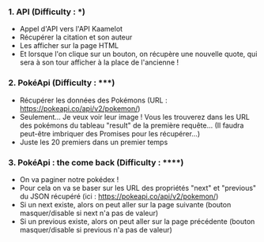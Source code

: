 
### 1. API (Difficulty : *)

- Appel d'API vers l'API Kaamelot
- Récupérer la citation et son auteur
- Les afficher sur la page HTML
- Et lorsque l'on clique sur un bouton, on récupère une nouvelle quote, qui sera à son tour afficher à la place de l'ancienne !


### 2. PokéApi (Difficulty : ***)

- Récupérer les données des Pokémons (URL : https://pokeapi.co/api/v2/pokemon/)
- Seulement... Je veux voir leur image ! Vous les trouverez dans les URL des pokémons du tableau "result" de la première requête...
  (Il faudra peut-être imbriquer des Promises pour les récupérer...)
- Juste les 20 premiers dans un premier temps

### 3. PokéApi : the come back (Difficulty : ****)

- On va paginer notre pokédex !
- Pour cela on va se baser sur les URL des propriétés "next" et "previous" du JSON récupéré (ici : https://pokeapi.co/api/v2/pokemon/)
- Si un next existe, alors on peut aller sur la page suivante (bouton masquer/disable si next n'a pas de valeur)
- Si un previous existe, alors on peut aller sur la page précédente (bouton masquer/disable si previous n'a pas de valeur)

